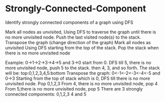 # Strongly-Connected-Component
Identify strongly connected components of a graph using DFS

Mark all nodes as unvisited,
Using DFS to traverse the graph until there is no more unvisited node.
Push the last visited node(s) to the stack.
Transpose the graph (change direction of the graph)
Mark all nodes as unvisited
Using DFS starting from the top of the stack.
Pop the stack when there is no more unvisited node

Example:
0->1->2->3->4->5 and 3->0
start from 0. DFS till 5, there is no more unvisited node, push 5 to the stack.
then 4, 3, and so forth. 
The stack will be: top:0,1,2,3,4,5:bottom
Transpose the graph: 0<-1<-2<-3<-4<-5 and 0->3
Starting from the top of stack which is 0, DFS till there is no more unvisited node.
Pop 0,1,2,3
From 4, there is no more unvisited node, pop 4
From 5,there is no more unvisited node, pop 5
 There are 3 strongly connected components: 0,1,2,3  4 and 5
